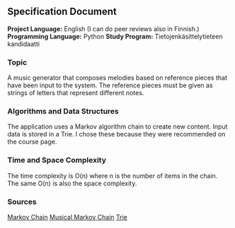 ## Specification Document
**Project Language:** English (I can do peer reviews also in Finnish.)
**Programming Language:** Python
**Study Program:** Tietojenkäsittelytieteen kandidaatti

### Topic
A music generator that composes melodies based on reference pieces that have been input to the system. The reference pieces must be given as strings of letters that represent different notes.

### Algorithms and Data Structures
The application uses a Markov algorithm chain to create new content. Input data is stored in a Trie. I chose these because they were recommended on the course page.

### Time and Space Complexity
The time complexity is O(n) where n is the number of items in the chain. The same O(n) is also the space complexity.

### Sources
[Markov Chain](https://www.youtube.com/watch?v=eGFJ8vugIWA)
[Musical Markov Chain](https://www.youtube.com/watch?v=0kMSp8Deamk&t=91s)
[Trie](https://www.youtube.com/watch?v=AXjmTQ8LEoI)
